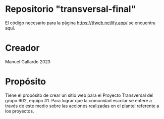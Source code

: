 # Repositorio "transversal-final"
El código necesario para la página https://tfweb.netlify.app/ se encuentra aquí.

# Creador
Manuel Gallardo 2023

# Propósito
Tiene el propósito de crear un sitio web para el Proyecto Transversal del grupo 602, equipo #1.
Para lograr que la comunidad escolar se entere a través de este medio sobre las acciones realizadas en el plantel
referente a los proyectos.
